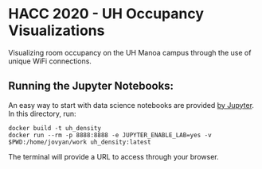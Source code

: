 # HACC 2020 - UH Occupancy Visualizations
Visualizing room occupancy on the UH Manoa campus through the use of unique WiFi connections.

## Running the Jupyter Notebooks:
An easy way to start with data science notebooks are provided [by Jupyter](https://github.com/jupyter/docker-stacks). In this directory, run:

```
docker build -t uh_density
docker run --rm -p 8888:8888 -e JUPYTER_ENABLE_LAB=yes -v $PWD:/home/jovyan/work uh_density:latest
```

The terminal will provide a URL to access through your browser.